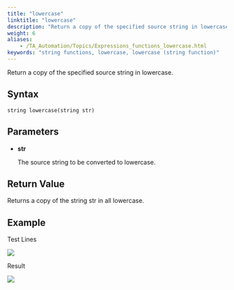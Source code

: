 ```yaml
--- 
title: "lowercase"
linktitle: "lowercase"
description: "Return a copy of the specified source string in lowercase."
weight: 6
aliases: 
    - /TA_Automation/Topics/Expressions_functions_lowercase.html
keywords: "string functions, lowercase, lowercase (string function)"
---
```


Return a copy of the specified source string in lowercase.

## Syntax

`string lowercase(string str)`

## Parameters

-   **str**

    The source string to be converted to lowercase.


## Return Value

Returns a copy of the string str in all lowercase.

## Example

Test Lines

![](/images/TA_Automation/Images/automationguide_stringfunction_lowercase_pgm.png)

Result

![](/images/TA_Automation/Images/automationguide_stringfunction_lowercase_res.png)



